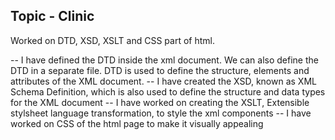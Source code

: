 ## Topic - Clinic

Worked on DTD, XSD, XSLT and CSS part of html.

-- I have defined the DTD inside the xml document. We can also define the DTD in a separate file. DTD is used to define the structure, elements and attributes of the XML document.
-- I have created the XSD, known as XML Schema Definition, which is also used to define the structure and data types for the XML document
-- I have worked on creating the XSLT, Extensible stylsheet language transformation, to style the xml components
-- I have worked on CSS of the html page to make it visually appealing